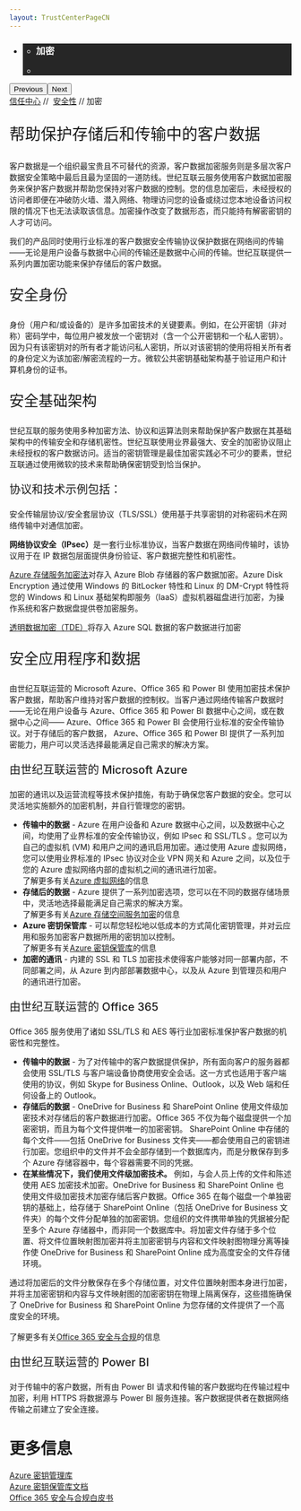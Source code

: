 ```yaml
---
layout: TrustCenterPageCN
---
```

<div class="row-fluid">
   <div class="span">
      <div>
         <div id="HeroWrapper" data-cols="1" data-view1="1" data-view2="1" data-view3="1" data-view4="1" class="row-fluid wider hero grid-container">
            <div class="span bp0-col-1-1 bp1-col-1-1 bp2-col-1-1 bp3-col-1-1">
               <div bi:type="slideshow" class="slideshow slideshow-hero hero" xmlns:bi="urn:schemas-microsoft-com:mscom:bi">
                  <ul bi:type="list" class="slides">
                     <li id="slide-1" bi:index="0" selectBi="">
                        <div class="heroitem light-foreground" bi:type="heroitem">
                           <div class="media" bi:parenttitle="t1">
                              <a href="" bi:track="False" bi:titleflag="t1" bi:index="0">
                                 <div data-picture="" data-alt="You are in control of your data" data-disable-swap-below="">
                                    <div data-src="https://c.s-microsoft.com/en-us/CMSImages/MS_TrustCenter_Privacy_Header.jpg?version=dc9c5b9b-c334-7922-892a-15c2cd65053d"></div>
                                    <noscript></noscript>
                                 </div>
                              </a>
                           </div>
                           <div class="text" bi:type="cta">
                              <div class="text-container">
                                 <div class="box" style="background: rgba(0,0,0,.85); color: #FFFFFF;">
                                    <ul bi:type="list" class="headerCaption subpageHeaderCaption">
                                       <li class="box-title">
                                          <h3 class="box-title" bi:type="title" bi:title="t1" style="color: #FFFFFF;">加密</h3>
                                       </li>
                                       <li class="box-actions box-description"><a target="_self" class="mscom-link" href=""></a></li>
                                    </ul>
                                 </div>
                              </div>
                           </div>
                        </div>
                     </li>
                  </ul>
                  <div class="navigation international" bi:track="false">
                     <div class="grid-container settop" data-title-text="Go To Slide "></div>
                  </div>
                  <div class="prev-next" bi:track="false"><button class="prev"><span class="icon-left" aria-hidden="true"></span><span class="screen-reader-text">Previous</span></button><button class="next"><span class="icon-right" aria-hidden="true"></span><span class="screen-reader-text">Next</span></button></div>
                  <div id="play-pause" class="play-pause" style="display:none">
                     <div class="pause"><button id="pauseButton" class="pause_button"><span class="icon-pause" aria-hidden="true"></span><span class="screen-reader-text">Pause</span></button></div>
                     <div class="play"><button id="playButton" class="play_button"><span class="icon-play" aria-hidden="true"></span><span class="screen-reader-text">Play</span></button></div>
                  </div>
               </div>
            </div>
         </div>
         <div id="BreadcrumbWrapper" data-cols="1" data-view1="1" data-view2="1" data-view3="1" data-view4="1" class="row-fluid grid-container mscom-grid-container breadcrumbs">
            <div class="span bp0-col-1-1 bp1-col-1-1 bp2-col-1-1 bp3-col-1-1"><a target="_self" class="mscom-link" href="../default.html">信任中心</a> // 
               <a target="_self" class="mscom-link" href="../security/default.html">安全性</a> // 加密
            </div>
         </div>
         <div id="ContentWrapper" data-cols="2" data-view1="1" data-view2="2" data-view3="2" data-view4="2" class="row-fluid subpageBody">
            <div class="span bp0-col-1-1 bp2-col-2-1 bp3-col-2-1 bp1-col-2-2">
               <p style="font-size: 28px;font-weight: 500;">帮助保护存储后和传输中的客户数据</p>
               <p>客户数据是一个组织最宝贵且不可替代的资源，客户数据加密服务则是多层次客户数据安全策略中最后且最为坚固的一道防线。世纪互联云服务使用客户数据加密服务来保护客户数据并帮助您保持对客户数据的控制。您的信息加密后，未经授权的访问者即便在冲破防火墙、潜入网络、物理访问您的设备或绕过您本地设备访问权限的情况下也无法读取该信息。加密操作改变了数据形态，而只能持有解密密钥的人才可访问。
               </p>
               <p>我们的产品同时使用行业标准的客户数据安全传输协议保护数据在网络间的传输——无论是用户设备与数据中心间的传输还是数据中心间的传输。世纪互联提供一系列内置加密功能来保护存储后的客户数据。</p>
               <p  style="font-size: 26px;font-weight: 500;">安全身份</p>
               <p>身份（用户和/或设备的）是许多加密技术的关键要素。例如，在公开密钥（非对称）密码学中，每位用户被发放一个密钥对（含一个公开密钥和一个私人密钥）。因为只有该密钥对的所有者才能访问私人密钥，所以对该密钥的使用将相关所有者的身份定义为该加密/解密流程的一方。微软公共密钥基础架构基于验证用户和计算机身份的证书。</p>
               <p  style="font-size: 26px;font-weight: 500;">安全基础架构</p>
               <p>世纪互联的服务使用多种加密方法、协议和运算法则来帮助保护客户数据在其基础架构中的传输安全和存储机密性。世纪互联使用业界最强大、安全的加密协议阻止未经授权的客户数据访问。适当的密钥管理是最佳加密实践必不可少的要素，世纪互联通过使用微软的技术来帮助确保密钥受到恰当保护。</p>
               <p style="font-size: 20px;font-weight: 500;">协议和技术示例包括：</p>
               <p>安全传输层协议/安全套层协议（TLS/SSL）使用基于共享密钥的对称密码术在网络传输中对通信加密。</p>
               <p><strong>网络协议安全（IPsec）</strong>是一套行业标准协议，当客户数据在网络间传输时，该协议用于在 IP 数据包层面提供身份验证、客户数据完整性和机密性。</p>
               <p><a href="https://www.azure.cn/documentation/articles/storage-service-encryption/">Azure 存储服务加密法</a>对存入 Azure Blob 存储器的客户数据加密。Azure Disk Encryption 通过使用 Windows 的 BitLocker 特性和 Linux 的 DM-Crypt 特性将您的 Windows 和 Linux 基础架构即服务（IaaS）虚拟机器磁盘进行加密，为操作系统和客户数据盘提供卷加密服务。</p>
               <p><a href="https://www.azure.cn/documentation/articles/sql-data-warehouse-encryption-tde/">透明数据加密（TDE）</a>将存入 Azure SQL 数据的客户数据进行加密</p>
               <p style="font-size: 26px; font-weight: 500">安全应用程序和数据</p>
               <p>由世纪互联运营的 Microsoft Azure、Office 365 和 Power BI 使用加密技术保护客户数据，帮助客户维持对客户数据的控制权。当客户通过网络传输客户数据时——无论在用户设备与 Azure、Office 365 和 Power BI 数据中心之间，或在数据中心之间—— Azure、Office 365 和 Power BI 会使用行业标准的安全传输协议。对于存储后的客户数据， Azure、Office 365 和 Power BI 提供了一系列加密能力，用户可以灵活选择最能满足自己需求的解决方案。</p>
               <p style="font-size: 20px; font-weight: 500;">由世纪互联运营的 Microsoft Azure </p>
               <p>加密的通讯以及运营流程等技术保护措施，有助于确保您客户数据的安全。您可以灵活地实施额外的加密机制，并自行管理您的密钥。</p>
               <ul>
                  <li><span><strong>传输中的数据</strong> - Azure 在用户设备和 Azure 数据中心之间，以及数据中心之间，均使用了业界标准的安全传输协议，例如 IPsec 和 SSL/TLS 。您可以为自己的虚拟机 (VM) 和用户之间的通讯启用加密。通过使用 Azure 虚拟网络，您可以使用业界标准的 IPsec 协议对企业 VPN 网关和 Azure 之间，以及位于您的 Azure 虚拟网络内部的虚拟机之间的通讯进行加密。<br>了解更多有关<a href="https://www.azure.cn/home/features/networking/">Azure 虚拟网络</a>的信息</span></li> 
                  <li><span><strong>存储后的数据</strong> - Azure 提供了一系列加密选项，您可以在不同的数据存储场景中，灵活地选择最能满足自己需求的解决方案。<br>了解更多有关<a href="https://www.azure.cn/documentation/articles/storage-service-encryption/">Azure 存储空间服务加密</a>的信息</span></li> 
                  <li><span><strong>Azure 密钥保管库</strong> - 可以帮您轻松地以低成本的方式简化密钥管理，并对云应用和服务加密客户数据所用的密钥加以控制。<br>了解更多有关<a href="https://www.azure.cn/home/features/key-vault/">Azure 密钥保管库</a>的信息</span></li> 
                  <li><span><strong>加密的通讯</strong> - 内建的 SSL 和 TLS 加密技术使得客户能够对同一部署内部，不同部署之间，从 Azure 到内部部署数据中心，以及从 Azure 到管理员和用户的通讯进行加密。</span></li> 
               </ul>
               <p style="font-size: 20px; font-weight: 500">由世纪互联运营的 Office 365</p>
               <p>Office 365 服务使用了诸如 SSL/TLS 和 AES 等行业加密标准保护客户数据的机密性和完整性。</p>
               <ul>
                  <li><strong>传输中的数据</strong> - 为了对传输中的客户数据提供保护，所有面向客户的服务器都会使用 SSL/TLS 与客户端设备协商使用安全会话。这一方式也适用于客户端使用的协议，例如 Skype for Business Online、Outlook，以及 Web 端和任何设备上的 Outlook。</li>
                  <li><strong>存储后的数据</strong> - OneDrive for Business 和 SharePoint Online 使用文件级加密技术对存储后的客户数据进行加密。Office 365 不仅为每个磁盘提供一个加密密钥，而且为每个文件提供唯一的加密密钥。 SharePoint Online 中存储的每个文件——包括 OneDrive for Business 文件夹——都会使用自己的密钥进行加密。您组织中的文件并不会全部存储到一个数据库内，而是分散保存到多个 Azure 存储容器中，每个容器需要不同的凭据。</li>
                  <li><strong>在某些情况下，我们使用文件级加密技术。</strong> 例如，与会人员上传的文件和陈述使用 AES 加密技术加密。OneDrive for Business 和 SharePoint Online 也使用文件级加密技术加密存储后客户数据。Office 365 在每个磁盘一个单独密钥的基础上，给存储于 SharePoint Online（包括 OneDrive for Business 文件夹）的每个文件分配单独的加密密钥。您组织的文件携带单独的凭据被分配至多个 Azure 存储器中，而非同一个数据库中。将加密文件存储于多个位置、将文件位置映射图加密并将主加密密钥与内容和文件映射图物理分离等操作使 OneDrive for Business 和 SharePoint Online 成为高度安全的文件存储环境。</li>
               </ul>
               <p>通过将加密后的文件分散保存在多个存储位置，对文件位置映射图本身进行加密，并将主加密密钥和内容与文件映射图的加密密钥在物理上隔离保存，这些措施确保了 OneDrive for Business 和 SharePoint Online 为您存储的文件提供了一个高度安全的环境。
               <br/><br/>了解更多有关<a target="_self" class="mscom-link" href="../../file/Office-365-Security-and-Compliance-CN.pdf">Office 365 安全与合规</a>的信息</p>
               <p style="font-size: 20px; font-weight: 500">由世纪互联运营的 Power BI</p>
               <p>对于传输中的客户数据，所有由 Power BI 请求和传输的客户数据均在传输过程中加密，利用 HTTPS 将数据源与 Power BI 服务连接。客户数据提供者在数据网络传输之前建立了安全连接。
               <!-- <br/>了解更多有关<a target="_self" class="mscom-link" href="../../file/Office-365-Security-and-Compliance-CN.pdf">Power BI 安全</a>的信息</p> -->
              </div> 
            <div class="span bp0-col-1-1 bp2-col-2-1 bp3-col-2-1 bp1-col-2-2 bp0-clear bp1-clear">
               <div id="SideBarWrapper" data-cols="1" data-view1="1" data-view2="1" data-view3="1" data-view4="1" class="row-fluid">
                  <div id="HelpfulInformation" class="span bp0-col-1-1 bp1-col-1-1 bp2-col-1-1 bp3-col-1-1">
                     <h1>更多信息</h1>
                     <label><a target="_self" class="mscom-link" href="https://www.azure.cn/home/features/key-vault/">Azure 密钥管理库</a></label><br/>
                     <label><a target="_self" class="mscom-link" href="https://www.azure.cn/documentation/services/key-vault/">Azure 密钥保管库文档</a></label><br/>
                     <label><a target="_self" class="mscom-link" href="../../file/Office-365-Security-and-Compliance-CN.pdf">Office 365 安全与合规白皮书</a></label><br/>
                  </div>
               </div>
            </div>
         </div>
      </div>
   </div>
</div>
<div class="row-fluid" data-view4="1" data-view3="1" data-view2="1" data-view1="1" data-cols="1">
   <div class="span bp0-col-1-1 bp1-col-1-1 bp2-col-1-1 bp3-col-1-1"></div>
</div>
